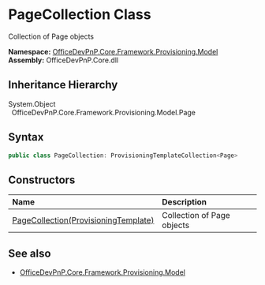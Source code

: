 # PageCollection Class
 Collection of Page objects   

**Namespace:** [OfficeDevPnP.Core.Framework.Provisioning.Model](OfficeDevPnP.Core.Framework.Provisioning.Model.md)  
**Assembly:** OfficeDevPnP.Core.dll  
## Inheritance Hierarchy
System.Object  
&ensp;OfficeDevPnP.Core.Framework.Provisioning.Model.Page  
## Syntax
```C#
public class PageCollection: ProvisioningTemplateCollection<Page>
```
## Constructors
|**Name**|**Description**|
|:-----|:-----|
| [PageCollection(ProvisioningTemplate)](OfficeDevPnP.Core.Framework.Provisioning.Model.PageCollection.ctor1.md) |  Collection of Page objects 
## See also
- [OfficeDevPnP.Core.Framework.Provisioning.Model](OfficeDevPnP.Core.Framework.Provisioning.Model.md)
